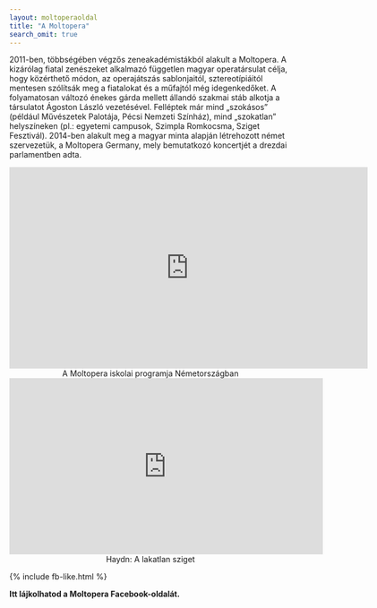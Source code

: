 ```yaml
---
layout: moltoperaoldal
title: "A Moltopera"
search_omit: true
---
```

2011-ben, többségében végzős zeneakadémistákból alakult a Moltopera. A kizárólag fiatal zenészeket alkalmazó független magyar operatársulat célja, hogy közérthető módon, az operajátszás sablonjaitól, sztereotípiáitól mentesen szólítsák meg a fiatalokat és a műfajtól még idegenkedőket. A folyamatosan változó énekes gárda mellett állandó szakmai stáb alkotja a társulatot Ágoston László vezetésével. Felléptek már mind „szokásos” (például Művészetek Palotája, Pécsi Nemzeti Színház), mind „szokatlan” helyszíneken (pl.: egyetemi campusok, Szimpla Romkocsma, Sziget Fesztivál). 2014-ben alakult meg a magyar minta alapján létrehozott német szervezetük, a Moltopera Germany, mely bemutatkozó koncertjét a drezdai parlamentben adta.

<iframe src="https://player.vimeo.com/video/165256630" width="640" height="360" frameborder="0" webkitallowfullscreen mozallowfullscreen allowfullscreen></iframe>

<center>A Moltopera iskolai programja Németországban</center>

<iframe width="560" height="315" src="https://www.youtube.com/embed/QhsqKTsvnac" frameborder="0" allowfullscreen></iframe>
<center>Haydn: A lakatlan sziget</center>

{% include fb-like.html %}


**Itt lájkolhatod a Moltopera Facebook-oldalát.**
